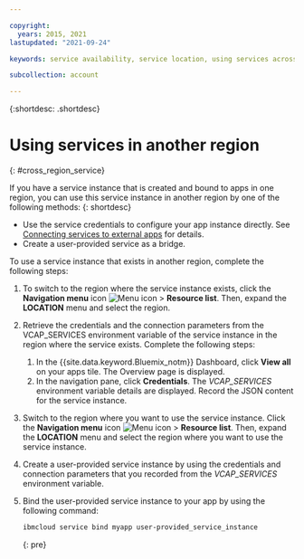 ```yaml
---

copyright:
  years: 2015, 2021
lastupdated: "2021-09-24"

keywords: service availability, service location, using services across regions

subcollection: account

---
```


{:shortdesc: .shortdesc}

# Using services in another region
{: #cross_region_service}

If you have a service instance that is created and bound to apps in one region, you can use this service instance in another region by one of the following methods:
{: shortdesc}

* Use the service credentials to configure your app instance directly. See [Connecting services to external apps](/docs/account?topic=account-externalapp) for details.
* Create a user-provided service as a bridge.

To use a service instance that exists in another region, complete the following steps:

1. To switch to the region where the service instance exists, click the **Navigation menu** icon ![Menu icon](../icons/icon_hamburger.svg "Menu") > **Resource list**. Then, expand the **LOCATION** menu and select the region.

2. Retrieve the credentials and the connection parameters from the VCAP_SERVICES environment variable of the service instance in the region where the service exists. Complete the following steps:
   1. In the {{site.data.keyword.Bluemix_notm}} Dashboard, click **View all** on your apps tile. The Overview page is displayed.
   2. In the navigation pane, click **Credentials**. The *VCAP_SERVICES* environment variable details are displayed. Record the JSON content for the service instance.

3. Switch to the region where you want to use the service instance. Click the **Navigation menu** icon ![Menu icon](../icons/icon_hamburger.svg "Menu") > **Resource list**. Then, expand the **LOCATION** menu and select the region where you want to use the service instance.

4. Create a user-provided service instance by using the credentials and connection parameters that you recorded from the *VCAP_SERVICES* environment variable.

5. Bind the user-provided service instance to your app by using the following command:

   ```bash
   ibmcloud service bind myapp user-provided_service_instance
   ```
   {: pre}
